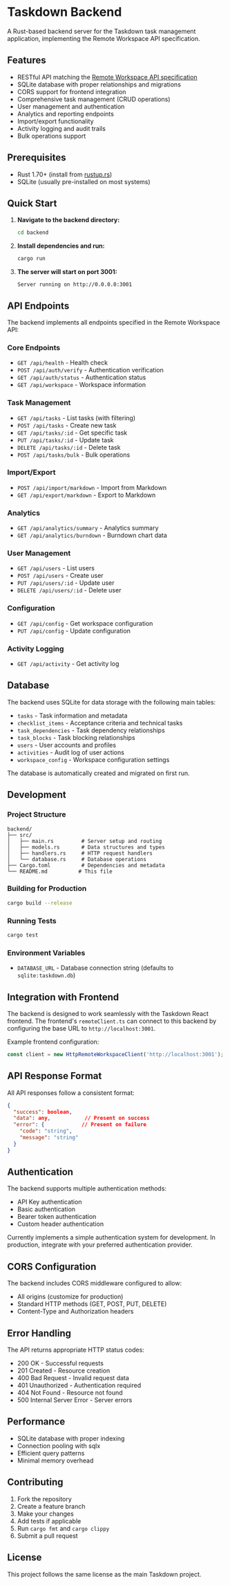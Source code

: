 # Taskdown Backend

A Rust-based backend server for the Taskdown task management application, implementing the Remote Workspace API specification.

## Features

- RESTful API matching the [Remote Workspace API specification](../REMOTE_WORKSPACE_API.md)
- SQLite database with proper relationships and migrations
- CORS support for frontend integration
- Comprehensive task management (CRUD operations)
- User management and authentication
- Analytics and reporting endpoints
- Import/export functionality
- Activity logging and audit trails
- Bulk operations support

## Prerequisites

- Rust 1.70+ (install from [rustup.rs](https://rustup.rs/))
- SQLite (usually pre-installed on most systems)

## Quick Start

1. **Navigate to the backend directory:**
   ```bash
   cd backend
   ```

2. **Install dependencies and run:**
   ```bash
   cargo run
   ```

3. **The server will start on port 3001:**
   ```
   Server running on http://0.0.0.0:3001
   ```

## API Endpoints

The backend implements all endpoints specified in the Remote Workspace API:

### Core Endpoints
- `GET /api/health` - Health check
- `POST /api/auth/verify` - Authentication verification
- `GET /api/auth/status` - Authentication status
- `GET /api/workspace` - Workspace information

### Task Management
- `GET /api/tasks` - List tasks (with filtering)
- `POST /api/tasks` - Create new task
- `GET /api/tasks/:id` - Get specific task
- `PUT /api/tasks/:id` - Update task
- `DELETE /api/tasks/:id` - Delete task
- `POST /api/tasks/bulk` - Bulk operations

### Import/Export
- `POST /api/import/markdown` - Import from Markdown
- `GET /api/export/markdown` - Export to Markdown

### Analytics
- `GET /api/analytics/summary` - Analytics summary
- `GET /api/analytics/burndown` - Burndown chart data

### User Management
- `GET /api/users` - List users
- `POST /api/users` - Create user
- `PUT /api/users/:id` - Update user
- `DELETE /api/users/:id` - Delete user

### Configuration
- `GET /api/config` - Get workspace configuration
- `PUT /api/config` - Update configuration

### Activity Logging
- `GET /api/activity` - Get activity log

## Database

The backend uses SQLite for data storage with the following main tables:

- `tasks` - Task information and metadata
- `checklist_items` - Acceptance criteria and technical tasks
- `task_dependencies` - Task dependency relationships
- `task_blocks` - Task blocking relationships
- `users` - User accounts and profiles
- `activities` - Audit log of user actions
- `workspace_config` - Workspace configuration settings

The database is automatically created and migrated on first run.

## Development

### Project Structure
```
backend/
├── src/
│   ├── main.rs         # Server setup and routing
│   ├── models.rs       # Data structures and types
│   ├── handlers.rs     # HTTP request handlers
│   └── database.rs     # Database operations
├── Cargo.toml          # Dependencies and metadata
└── README.md          # This file
```

### Building for Production
```bash
cargo build --release
```

### Running Tests
```bash
cargo test
```

### Environment Variables
- `DATABASE_URL` - Database connection string (defaults to `sqlite:taskdown.db`)

## Integration with Frontend

The backend is designed to work seamlessly with the Taskdown React frontend. The frontend's `remoteClient.ts` can connect to this backend by configuring the base URL to `http://localhost:3001`.

Example frontend configuration:
```typescript
const client = new HttpRemoteWorkspaceClient('http://localhost:3001');
```

## API Response Format

All API responses follow a consistent format:
```json
{
  "success": boolean,
  "data": any,           // Present on success
  "error": {            // Present on failure
    "code": "string",
    "message": "string"
  }
}
```

## Authentication

The backend supports multiple authentication methods:
- API Key authentication
- Basic authentication  
- Bearer token authentication
- Custom header authentication

Currently implements a simple authentication system for development. In production, integrate with your preferred authentication provider.

## CORS Configuration

The backend includes CORS middleware configured to allow:
- All origins (customize for production)
- Standard HTTP methods (GET, POST, PUT, DELETE)
- Content-Type and Authorization headers

## Error Handling

The API returns appropriate HTTP status codes:
- 200 OK - Successful requests
- 201 Created - Resource creation
- 400 Bad Request - Invalid request data
- 401 Unauthorized - Authentication required
- 404 Not Found - Resource not found
- 500 Internal Server Error - Server errors

## Performance

- SQLite database with proper indexing
- Connection pooling with sqlx
- Efficient query patterns
- Minimal memory overhead

## Contributing

1. Fork the repository
2. Create a feature branch
3. Make your changes
4. Add tests if applicable
5. Run `cargo fmt` and `cargo clippy`
6. Submit a pull request

## License

This project follows the same license as the main Taskdown project.
